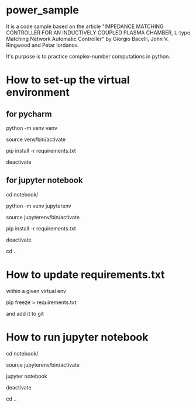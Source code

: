 # power_sample

It is a code sample based on the article "IMPEDANCE MATCHING CONTROLLER FOR AN INDUCTIVELY COUPLED PLASMA CHAMBER, L-type Matching Network Automatic Controller" by Giorgio Bacelli, John V. Ringwood and Petar Iordanov.

It's purpose is to practice complex-number computations in python.


# How to set-up the virtual environment

## for pycharm

  python -m venv venv

  source venv/bin/activate

  pip install -r requirements.txt

  deactivate


## for jupyter notebook

  cd notebook/

  python -m venv jupyterenv

  source jupyterenv/bin/activate

  pip install -r requirements.txt

  deactivate

  cd ..

# How to update requirements.txt

  within a given virtual env

  pip freeze > requirements.txt

  and add it to git

# How to run jupyter notebook

  cd notebook/

  source jupyterenv/bin/activate

  jupyter notebook

  deactivate

  cd ..

